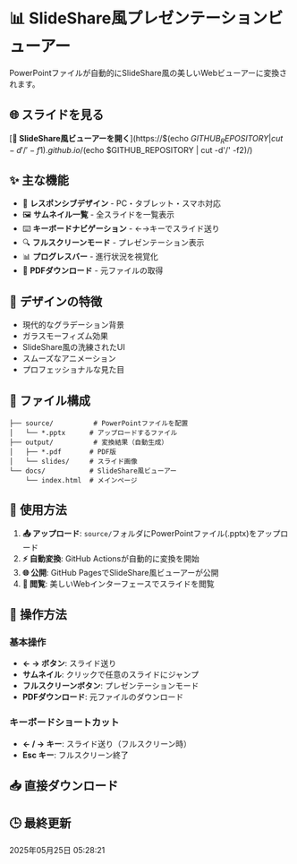 # 📊 SlideShare風プレゼンテーションビューアー

PowerPointファイルが自動的にSlideShare風の美しいWebビューアーに変換されます。

## 🌐 スライドを見る
[**🎯 SlideShare風ビューアーを開く**](https://$(echo $GITHUB_REPOSITORY | cut -d'/' -f1).github.io/$(echo $GITHUB_REPOSITORY | cut -d'/' -f2)/)

## ✨ 主な機能
- 📱 **レスポンシブデザイン** - PC・タブレット・スマホ対応
- 🖼️ **サムネイル一覧** - 全スライドを一覧表示
- ⌨️ **キーボードナビゲーション** - ←→キーでスライド送り
- 🔍 **フルスクリーンモード** - プレゼンテーション表示
- 📊 **プログレスバー** - 進行状況を視覚化
- 💾 **PDFダウンロード** - 元ファイルの取得

## 🎨 デザインの特徴
- 現代的なグラデーション背景
- ガラスモーフィズム効果
- SlideShare風の洗練されたUI
- スムーズなアニメーション
- プロフェッショナルな見た目

## 📁 ファイル構成
```
├── source/          # PowerPointファイルを配置
│   └── *.pptx      # アップロードするファイル
├── output/          # 変換結果（自動生成）
│   ├── *.pdf       # PDF版
│   └── slides/     # スライド画像
└── docs/           # SlideShare風ビューアー
    └── index.html  # メインページ
```

## 🔧 使用方法
1. **📤 アップロード**: `source/`フォルダにPowerPointファイル(.pptx)をアップロード
2. **⚡ 自動変換**: GitHub Actionsが自動的に変換を開始
3. **🌐 公開**: GitHub PagesでSlideShare風ビューアーが公開
4. **👀 閲覧**: 美しいWebインターフェースでスライドを閲覧

## 🎯 操作方法
### 基本操作
- **← → ボタン**: スライド送り
- **サムネイル**: クリックで任意のスライドにジャンプ
- **フルスクリーンボタン**: プレゼンテーションモード
- **PDFダウンロード**: 元ファイルのダウンロード

### キーボードショートカット
- **← / → キー**: スライド送り（フルスクリーン時）
- **Esc キー**: フルスクリーン終了

## 📥 直接ダウンロード

## 🕒 最終更新
2025年05月25日 05:28:21
